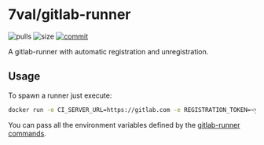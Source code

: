 # 7val/gitlab-runner

![pulls](https://img.shields.io/docker/pulls/7val/gitlab-runner.svg)
![size](https://images.microbadger.com/badges/image/7val/gitlab-runner.svg)
[![commit](https://images.microbadger.com/badges/commit/7val/gitlab-runner.svg)](https://microbadger.com/images/7val/gitlab-runner)

A gitlab-runner with automatic registration and unregistration.

## Usage

To spawn a runner just execute:
```bash
docker run -e CI_SERVER_URL=https://gitlab.com -e REGISTRATION_TOKEN=<your-token> 7val/gitlab-runner
```
You can pass all the environment variables defined by the
[gitlab-runner commands](https://docs.gitlab.com/runner/commands/).
